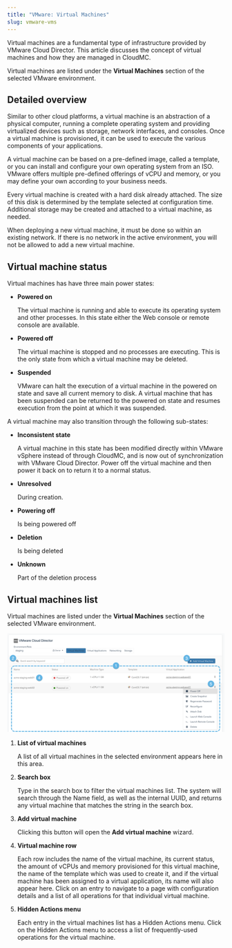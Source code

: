 ```yaml
---
title: "VMware: Virtual Machines"
slug: vmware-vms
---
```



Virtual machines are a fundamental type of infrastructure provided by VMware Cloud Director. This article discusses the concept of virtual machines and how they are managed in CloudMC.

Virtual machines are listed under the **Virtual Machines** section of the selected VMware environment.

## Detailed overview

Similar to other cloud platforms, a virtual machine is an abstraction of a physical computer, running a complete operating system and providing virtualized devices such as storage, network interfaces, and consoles. Once a virtual machine is provisioned, it can be used to execute the various components of your applications.

A virtual machine can be based on a pre-defined image, called a template, or you can install and configure your own operating system from an ISO. VMware offers multiple pre-defined offerings of vCPU and memory, or you may define your own according to your business needs.

Every virtual machine is created with a hard disk already attached. The size of this disk is determined by the template selected at configuration time. Additional storage may be created and attached to a virtual machine, as needed.

When deploying a new virtual machine, it must be done so within an existing network. If there is no network in the active environment, you will not be allowed to add a new virtual machine.

## Virtual machine status

Virtual machines has have three main power states:

-   **Powered on**

    The virtual machine is running and able to execute its operating system and other processes. In this state either the Web console or remote console are available.

-   **Powered off**

    The virtual machine is stopped and no processes are executing. This is the only state from which a virtual machine may be deleted.

-   **Suspended**

    VMware can halt the execution of a virtual machine in the powered on state and save all current memory to disk. A virtual machine that has been suspended can be returned to the powered on state and resumes execution from the point at which it was suspended.


A virtual machine may also transition through the following sub-states:

-   **Inconsistent state**

    A virtual machine in this state has been modified directly within VMware vSphere instead of through CloudMC, and is now out of synchronization with VMware Cloud Director. Power off the virtual machine and then power it back on to return it to a normal status.

-   **Unresolved**

    During creation.

-   **Powering off**

    Is being powered off

-   **Deletion**

    Is being deleted

-   **Unknown**

    Part of the deletion process


## Virtual machines list

Virtual machines are listed under the **Virtual Machines** section of the selected VMware environment.

![A screenshot of the VMware Virtual Machines page, with numbered dots indicating features of interest](/assets/vmware-vms-list-en.png)

1.  **List of virtual machines**

    A list of all virtual machines in the selected environment appears here in this area.

2.  **Search box**

    Type in the search box to filter the virtual machines list. The system will search through the Name field, as well as the internal UUID, and returns any virtual machine that matches the string in the search box.

3.  **Add virtual machine**

    Clicking this button will open the **Add virtual machine** wizard.

4.  **Virtual machine row**

    Each row includes the name of the virtual machine, its current status, the amount of vCPUs and memory provisioned for this virtual machine, the name of the template which was used to create it, and if the virtual machine has been assigned to a virtual application, its name will also appear here. Click on an entry to navigate to a page with configuration details and a list of all operations for that individual virtual machine.

5.  **Hidden Actions menu**

    Each entry in the virtual machines list has a Hidden Actions menu. Click on the Hidden Actions menu to access a list of frequently-used operations for the virtual machine.


